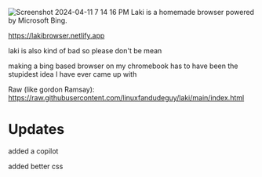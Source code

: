 ![Screenshot 2024-04-11 7 14 16 PM](https://github.com/linuxfandudeguy/laki/assets/164905463/2340eeb9-e27f-43d4-bd14-3790ea2bdf01)
Laki is a homemade browser powered by Microsoft Bing.

https://lakibrowser.netlify.app

laki is also kind of bad so please don't be mean

making a bing based browser on my chromebook has to have been the stupidest idea I have ever came up with

Raw (like gordon Ramsay): https://raw.githubusercontent.com/linuxfandudeguy/laki/main/index.html

# Updates

added a copilot[
](https://lakibrowser.netlify.app/copilot.html)





added better css

